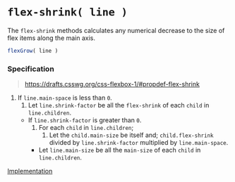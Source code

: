 # `flex-shrink( line )`

The `flex-shrink` methods calculates any numerical decrease to the size of flex items along the main axis.

```js
flexGrow( line )
```

### Specification

> https://drafts.csswg.org/css-flexbox-1/#propdef-flex-shrink

1. If `line.main-space` is less than `0`.
	1. Let `line.shrink-factor` be all the `flex-shrink` of each `child` in `line.children`.
	-  If `line.shrink-factor` is greater than `0`.
		1. For each `child` in `line.children`;
			1. Let the `child.main-size` be itself and;
			   `child.flex-shrink` divided by `line.shrink-factor` multiplied by `line.main-space`.
		-  Let `line.main-size` be all the `main-size` of each `child` in `line.children`.

[Implementation](index.js)
